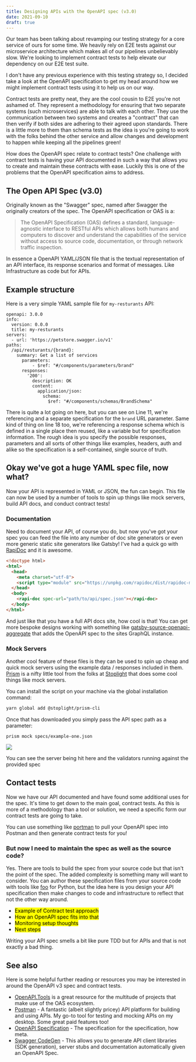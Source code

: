 ```yaml
---
title: Designing APIs with the OpenAPI spec (v3.0)
date: 2021-09-10
draft: true
---
```


Our team has been talking about revamping our testing strategy for a core service of ours for some time. We heavily 
rely on E2E tests against our microservice architecture which makes all of our pipelines unbelievably slow. 
We're looking to implement contract tests to help elevate our dependency on our E2E test suite. 

I don't have any previous experience with this testing strategy so, I decided take a look at the OpenAPI
specification to get my head around how we might implement contract tests using it to help us on our
way.

Contract tests are pretty neat, they are the cool cousin to E2E you're not ashamed of. 
They represent a methodology for ensuring that two separate systems (such microservices) are able to talk with each
other. They use the communication between two systems and creates a "contract" that can then verify if both sides are
adhering to their agreed upon standards. There is a little more to them than schema tests as the idea is you're going to work with
the folks behind the other service and allow changes and development to happen while keeping all the pipelines green!

How does the OpenAPI spec relate to contract tests? One challenge with contract tests is having your
API documented in such a way that allows you to create and maintain these contracts with ease. 
Luckily this is one of the problems that the OpenAPI specification aims to address.

## The Open API Spec (v3.0)

Originally known as the "Swagger" spec, named after Swagger the originally creators of the spec. The OpenAPI 
specification or OAS is a:

> The OpenAPI Specification (OAS) defines a standard, language-agnostic interface to RESTful APIs which allows both 
> humans and computers to discover and understand the capabilities of the service without access to source code, 
> documentation, or through network traffic inspection.

In essence a OpenAPI YAML/JSON file that is the textual representation of an API interface, its response scenarios and
format of messages. Like Infrastructure as code but for APIs. 

## Example structure

Here is a very simple YAML sample file for `my-resturants` API:

```yaml{numberLines: true}
openapi: 3.0.0
info:
  version: 0.0.0
  title: my-resturants
servers:
  - url: 'https://petstore.swagger.io/v1'
paths:
  /api/resturants/{brand}:
    summary: Get a list of services
      parameters:
          - $ref: "#/components/parameters/brand"
      responses:
        '200':
          description: OK
          content:
            application/json:
              schema:
                $ref: "#/components/schemas/BrandSchema"
```

There is quite a lot going on here, but you can see on Line 11, we're referencing and a separate
specification for the `brand` URL parameter. Same kind of thing on line 18 too, we're referencing a 
response schema which is defined in a single place then reused, like a variable but for specification
information. The rough idea is you specify the possible responses, parameters and all sorts of other
things like examples, headers, auth and alike so the specification is a self-contained, single
source of truth.
 
## Okay we've got a huge YAML spec file, now what?

Now your API is represented in YAML or JSON, the fun can begin. This file can now be used by a number of tools to spin
up things like mock servers, build API docs, and conduct contract tests!

### Documentation

Need to document your API, of course you do, but now you've got your spec you can feed the file into
any number of doc site generators or even more generic static site generators like Gatsby! I've had 
a quick go with [RapiDoc](https://mrin9.github.io/RapiDoc/quickstart.html) and it is awesome.

```html
<!doctype html>
<html>
  <head>
    <meta charset="utf-8">
    <script type="module" src="https://unpkg.com/rapidoc/dist/rapidoc-min.js"></script>
  </head>
  <body>
    <rapi-doc spec-url="path/to/api/spec.json"></rapi-doc>
  </body>
</html>
```

And just like that you have a full API docs site, how cool is that! You can get more bespoke designs
working with something like [gatsby-source-openapi-aggregate](https://www.gatsbyjs.com/plugins/gatsby-source-openapi-aggregate/)
that adds the OpenAPI spec to the sites GraphQL instance.

### Mock Servers

Another cool feature of these files is they can be used to spin up cheap and quick mock servers using the example data 
/ responses included in them. [Prism](https://github.com/stoplightio/prism) is a nifty little tool from the folks at [Stoplight](https://stoplight.io/) that does some cool things like mock servers.

You can install the script on your machine via the global installation command:

```bash
yarn global add @stoplight/prism-cli
```

Once that has downloaded you simply pass the API spec path as a parameter:

```shell{outputLines: 2-10,12}
prism mock specs/example-one.json
```

![](../images/openapi/open-api-prism-output-screenshot.png)

You can see the server being hit here and the validators running against the provided spec

## Contact tests

Now we have our API documented and have found some additional uses for the spec. It's time to get down
to the main goal, contract tests. As this is more of a methodology than a tool or solution, we need
a specific form our contract tests are going to take.

You can use something like [portman](https://github.com/apideck-libraries/portman) to pull your OpenAPI spec into 
Postman and then generate contract tests for you!

### But now I need to maintain the spec as well as the source code?

Yes. There are tools to build the spec from your source code but that isn't the point of the spec. The added complexity
is something many will want to consider. You can author these specification files from your source code with tools like
[foo]() for Python, but the idea here is you design your API specification then make changes to code and infrastructure
to reflect that not the other way around. 

- <mark>Example of Contract test approach</mark>
- <mark>How an OpenAPI spec fits into that</mark>
- <mark>Monitoring setup thoughts</mark>
- <mark>Next steps</mark>

Writing your API spec smells a bit like pure TDD but for APIs and that is not exactly a bad thing.

## See also

Here is some helpful further reading or resources you may be interested in around the OpenAPI v3 spec and contract tests.

- [OpenAPI.Tools](https://openapi.tools/) is a great resource for the multitude of projects that make use of the OAS 
ecosystem.
- [Postman](https://www.postman.com/) - A fantastic (albeit slightly pricey) API platform for building and using APIs.
My go-to tool for testing and mocking APIs on my desktop. Some great paid features too!
- [OpenAPI Specification](https://swagger.io/specification/) - The specification for the specification, how meta.
- [Swagger CodeGen](https://github.com/swagger-api/swagger-codegen) - This allows you to generate API client libraries 
(SDK generation), server stubs and documentation automatically given an OpenAPI Spec.
